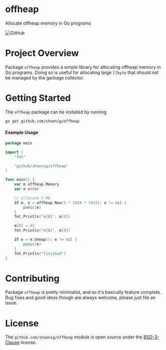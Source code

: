 offheap
=======

Allocate offheap memory in Go programs

![GitHub](https://img.shields.io/github/license/shoenig/offheap.svg)

# Project Overview

Package `offheap` provides a simple library for allocating offheap memory in
Go programs. Doing so is useful for allocating large `[]byte` that should not
be managed by the garbage collector.

# Getting Started

The `offheap` package can be installed by running

```bash
go get github.com/shoenig/offheap
 ```

#### Example Usage

```go
package main

import (
    "fmt"

    "github/shoenig/offheap"
)

func main() {
    var m offheap.Memory
    var e error

    // allocate 5 MB
    if m, e = offheap.New(5 * 1024 * 1024); e != nil {
        panic(e)
    }
    fmt.Println("m[0]", m[0])

    m[0] = 42
    fmt.Println("m[0]", m[0])

    if e = m.Unmap(); e != nil {
        panic(e)
    }
    fmt.Println("finished")
}
```

# Contributing

Package `offheap` is pretty minimalist, and so it's basically feature complete.
Bug fixes and good ideas though are always welcome, please just file an issue.

# License

The `github.com/shoenig/offheap` module is open source under the [BSD-3-Clause](LICENSE) license.



